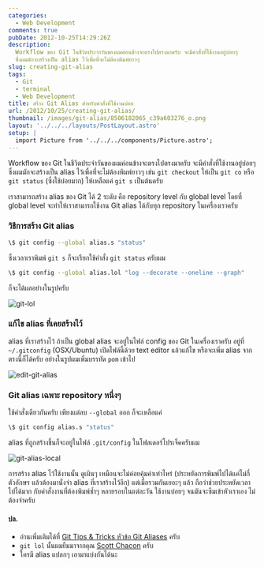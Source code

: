 ```yaml
---
categories:
  - Web Development
comments: true
pubDate: 2012-10-25T14:29:26Z
description:
  Workflow ของ Git ในชีวิตประจำวันของผมค่อนข้างจะตรงไปตรงมาครับ จะมีคำสั่งที่ใช้งานอยู่บ่อยๆ
  ซึ่งผมมักจะสร้างเป็น alias ไว้เพื่อที่จะไม่ต้องพิมพ์ยาวๆ
slug: creating-git-alias
tags:
  - Git
  - terminal
  - Web Development
title: สร้าง Git Alias สำหรับคำสั่งที่ใช้งานบ่อย
url: /2012/10/25/creating-git-alias/
thumbnail: /images/git-alias/8506182065_c39a603276_o.png
layout: '../../../layouts/PostLayout.astro'
setup: |
  import Picture from '../../../components/Picture.astro';
---
```


Workflow ของ Git ในชีวิตประจำวันของผมค่อนข้างจะตรงไปตรงมาครับ จะมีคำสั่งที่ใช้งานอยู่บ่อยๆ ซึ่งผมมักจะสร้างเป็น alias ไว้เพื่อที่จะไม่ต้องพิมพ์ยาวๆ เช่น `git checkout` ให้เป็น `git co` หรือ `git status` (ซึ่งใช้บ่อยมาก) ให้เหลือแค่ `git s` เป็นต้นครับ

เราสามารถสร้าง alias ของ Git ได้ 2 ระดับ คือ repository level กับ global level โดยที่ global level จะทำให้เราสามารถใช้งาน Git alias ได้กับทุก repository ในเครื่องเราครับ

### วิธีการสร้าง Git alias

```sh
\$ git config --global alias.s "status"
```

ซึ่งเวลาเราพิมพ์ `git s` ก็จะเรียกใช้คำสั่ง `git status` ครับผม

```sh
\$ git config --global alias.lol "log --decorate --oneline --graph"
```

ก็จะได้ผลอย่างในรูปครับ

![git-lol](/images/git-alias/8506174807_402c740ffd_z.jpg)

### แก้ไข alias ที่เคยสร้างไว้

alias ที่เราสร้างไว้ ถ้าเป็น global alias จะอยู่ในไฟล์ config ของ Git ในเครื่องเราครับ อยู่ที่ `~/.gitconfig` (OSX/Ubuntu) เปิดไฟล์นี้ด้วย text editor แล้วแก้ไข หรือจะเพิ่ม alias จากตรงนี้ก็ได้ครับ อย่างในรูปผมเพิ่มบรรทัด `pom` เข้าไป

![edit-git-alias](/images/git-alias/8506179011_8bd2b49f68_o.png)

### Git alias เฉพาะ repository หนึ่งๆ

ใช้คำสั่งเดียวกันครับ เพียงแต่ลบ `--global` ออก ก็จะเหลือแค่

```sh
\$ git config alias.s "status"
```

alias ที่ถูกสร้างขึ้นก็จะอยู่ในไฟล์ `.git/config` ในโฟลเดอร์โปรเจ็คครับผม

![git-alias-local](/images/git-alias/8506182065_c39a603276_o.png)

การสร้าง alias ไว้ใช้งานนั้น ดูเผินๆ เหมือนจะไม่ค่อยคุ้มค่าเท่าไหร่ (ประหยัดการพิมพ์ไปได้แค่ไม่กี่ตัวอักษร แล้วต้องมานั่งจำ alias ที่เราสร้างไว้อีก) แต่เมื่อรวมกันเยอะๆ แล้ว ถือว่าช่วยประหยัดเวลาไปได้มาก กับคำสั่งงานที่ต้องพิมพ์ซ้ำๆ หลายรอบในแต่ละวัน ใช้งานบ่อยๆ จนมันจะซึมเข้าหัวเราเอง ไม่ต้องจำครับ

#### ปล.

- อ่านเพิ่มเติมได้ที่ [Git Tips & Tricks หัวข้อ Git Aliases](http://git-scm.com/book/en/Git-Basics-Tips-and-Tricks#Git-Aliases) ครับ
- `git lol` นั้นผมยืมมาจากคุณ [Scott Chacon](http://scottchacon.com/) ครับ
- ใครมี alias แปลกๆ เอามาแบ่งกันได้นะ

